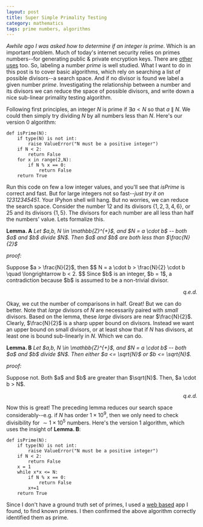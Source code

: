 ```yaml
---
layout: post
title: Super Simple Primality Testing
category: mathematics 
tags: prime numbers, algorithms
---
```


*Awhile ago I was asked how to determine if an integer is prime*. Which is an important problem. Much of today's internet security relies on primes numbers--for generating public & private encryption keys. There are [other uses][2] too. So, labeling a number *prime* is well studied. What I want to do in this post is to cover basic algorithms, which rely on searching a list of possible divisors--a search space. And if no divisor is found we label a given number *prime*. Investigating the relationship between a number and its divisors we can reduce the space of possible divisors, and write down a nice sub-linear primality testing algorithm.  

Following first principles, an integer $N$ is prime if $\exists a < N$ so that $a\ \|\ N$. We could then simply try dividing $N$ by all numbers less than $N$. Here's our version $0$ algorithm:


	def isPrime(N):
		if type(N) is not int:
			raise ValueError("N must be a positive integer")
		if N < 2:
			return False
		for x in range(2,N):
			if N % x == 0: 
				return False
		return True

Run this code on few a low integer values, and you'll see that *isPrime* is correct and fast. But for large integers 
not so fast--*just try it on 12312345451*. Your IPyhon shell will hang. But no worries, we can reduce the search space. Consider the number
$12$ and its divisors $\{1,2,3,4,6\}$, or $25$ and its divisors $\{1, 5\}$. The divisors for each number are all less than half the numbers' value. 
Lets formalize this.

<p><strong>Lemma. A</strong> <em>Let $a,b, N \in \mathbb{Z}^{+}$, and $N = a \cdot b$ -- both $a$ and $b$ divide $N$. Then $a$ and $b$ are both less than $\frac{N}{2}$ </em></p>
<p><em>proof:</em></p>
Suppose $a > \frac{N}{2}$, then 
$$
	N = a \cdot b > \frac{N}{2} \cdot b  \quad \longrightarrow b < 2.
$$
Since $b$ is an integer, $b = 1$, a contradiction because $b$ is assumed to be a non-trivial divisor.     

<div align="right">
	<p><em>q.e.d.</em></p>
</div>

Okay, we cut the number of comparisons in half. Great! But we can do better. Note that *large* divisors of $N$ are necessarily paired with *small* divisors. Based on the lemma, these *large* divisors are near $\frac{N}{2}$. Clearly, $\frac{N}{2}$ is a sharp upper bound on divisors. Instead we want an upper bound on small divisors, or at least show that if $N$ has divisors, at least one is bound sub-linearly in $N$. Which we can do.

<p><strong>Lemma. B</strong> <em>Let $a,b, N \in \mathbb{Z}^{+}$, and $N = a \cdot b$ -- both $a$ and $b$ divide $N$. Then either $a <= \sqrt{N}$ or $b <= \sqrt{N}$. </em></p>
<p><em>proof:</em></p>
Suppose not. Both $a$ and $b$ are greater than $\sqrt{N}$. Then, $a \cdot b > N$.

<div align="right">
	<p><em>q.e.d.</em></p>
</div>

Now this is great! The preceding lemma reduces our search space considerably--e.g. if $N$ has order $1 \times 10^9$, then we only need to check divisibility for $\sim 1 \times 10^5$ numbers. Here's the version $1$ algorithm, which uses the insight of <strong>Lemma. B</strong>:

	def isPrime(N):
		if type(N) is not int:
			raise ValueError("N must be a positive integer")
		if N < 2:
			return False
		x = 1
		while x*x <= N:
			if N % x == 0: 
				return False
			x+=1	
		return True

Since I don't have a ground truth set of primes, I used a [web based][1] app I found, to find known primes. I then confirmed the above algorithm correctly identified them as prime.

[1]: http://primes.utm.edu/curios/includes/primetest.php
[2]: http://en.wikipedia.org/wiki/Generating_primes